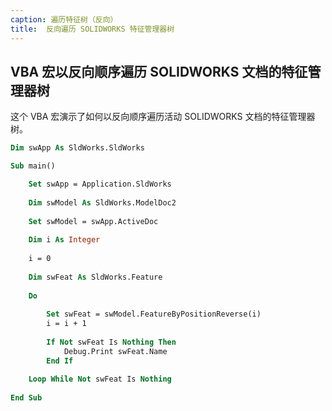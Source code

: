 ```yaml
---
caption: 遍历特征树（反向）
title:  反向遍历 SOLIDWORKS 特征管理器树
---
```

 VBA 宏以反向顺序遍历 SOLIDWORKS 文档的特征管理器树
---

这个 VBA 宏演示了如何以反向顺序遍历活动 SOLIDWORKS 文档的特征管理器树。

``` vb
Dim swApp As SldWorks.SldWorks

Sub main()

    Set swApp = Application.SldWorks
    
    Dim swModel As SldWorks.ModelDoc2
    
    Set swModel = swApp.ActiveDoc
    
    Dim i As Integer
    
    i = 0
    
    Dim swFeat As SldWorks.Feature
    
    Do
        
        Set swFeat = swModel.FeatureByPositionReverse(i)
        i = i + 1
        
        If Not swFeat Is Nothing Then
            Debug.Print swFeat.Name
        End If
        
    Loop While Not swFeat Is Nothing
    
End Sub
```
